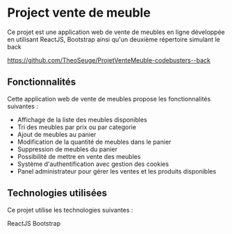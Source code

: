 # Project vente de meuble

Ce projet est une application web de vente de meubles en ligne développée en utilisant ReactJS, Bootstrap ainsi qu'un deuxième répertoire simulant le back

https://github.com/TheoSeuge/ProjetVenteMeuble-codebusters--back

## Fonctionnalités
Cette application web de vente de meubles propose les fonctionnalités suivantes :

- Affichage de la liste des meubles disponibles
- Tri des meubles par prix ou par categorie
- Ajout de meubles au panier
- Modification de la quantité de meubles dans le panier
- Suppression de meubles du panier
- Possibilité de mettre en vente des meubles
- Système d'authentification avec gestion des cookies
- Panel administrateur pour gérer les ventes et les produits disponibles


## Technologies utilisées
Ce projet utilise les technologies suivantes :

ReactJS
Bootstrap

